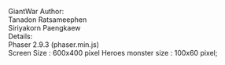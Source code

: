 GiantWar
Author:<br>
	Tanadon Ratsameephen<br>
	Siriyakorn Paengkaew<br>
Details:<br>
	Phaser 2.9.3 (phaser.min.js)<br>
	Screen Size : 600x400 pixel
	Heroes monster size : 100x60 pixel;
